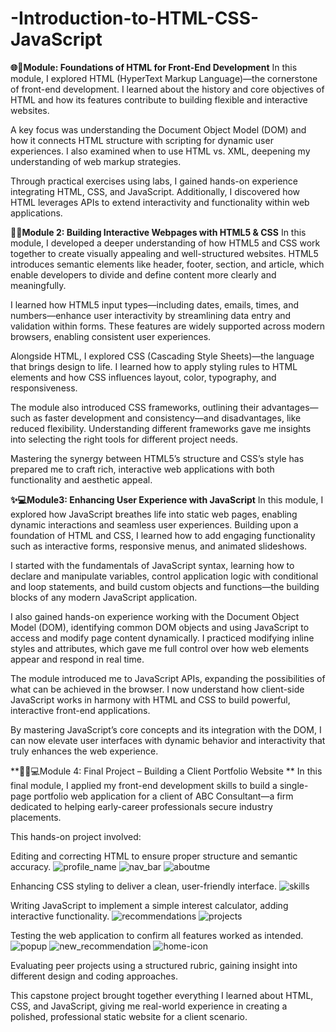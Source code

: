 # -Introduction-to-HTML-CSS-JavaScript
**🌐🧱Module: Foundations of HTML for Front-End Development**
In this module, I explored HTML (HyperText Markup Language)—the cornerstone of front-end development. I learned about the history and core objectives of HTML and how its features contribute to building flexible and interactive websites.

A key focus was understanding the Document Object Model (DOM) and how it connects HTML structure with scripting for dynamic user experiences. I also examined when to use HTML vs. XML, deepening my understanding of web markup strategies.

Through practical exercises using labs, I gained hands-on experience integrating HTML, CSS, and JavaScript. Additionally, I discovered how HTML leverages APIs to extend interactivity and functionality within web applications.

**🎨🧩Module 2: Building Interactive Webpages with HTML5 & CSS**
In this module, I developed a deeper understanding of how HTML5 and CSS work together to create visually appealing and well-structured websites. HTML5 introduces semantic elements like header, footer, section, and article, which enable developers to divide and define content more clearly and meaningfully.

I learned how HTML5 input types—including dates, emails, times, and numbers—enhance user interactivity by streamlining data entry and validation within forms. These features are widely supported across modern browsers, enabling consistent user experiences.

Alongside HTML, I explored CSS (Cascading Style Sheets)—the language that brings design to life. I learned how to apply styling rules to HTML elements and how CSS influences layout, color, typography, and responsiveness.

The module also introduced CSS frameworks, outlining their advantages—such as faster development and consistency—and disadvantages, like reduced flexibility. Understanding different frameworks gave me insights into selecting the right tools for different project needs.

Mastering the synergy between HTML5’s structure and CSS’s style has prepared me to craft rich, interactive web applications with both functionality and aesthetic appeal.

**✨💻Module3: Enhancing User Experience with JavaScript**
In this module, I explored how JavaScript breathes life into static web pages, enabling dynamic interactions and seamless user experiences. Building upon a foundation of HTML and CSS, I learned how to add engaging functionality such as interactive forms, responsive menus, and animated slideshows.

I started with the fundamentals of JavaScript syntax, learning how to declare and manipulate variables, control application logic with conditional and loop statements, and build custom objects and functions—the building blocks of any modern JavaScript application.

I also gained hands-on experience working with the Document Object Model (DOM), identifying common DOM objects and using JavaScript to access and modify page content dynamically. I practiced modifying inline styles and attributes, which gave me full control over how web elements appear and respond in real time.

The module introduced me to JavaScript APIs, expanding the possibilities of what can be achieved in the browser. I now understand how client-side JavaScript works in harmony with HTML and CSS to build powerful, interactive front-end applications.

By mastering JavaScript’s core concepts and its integration with the DOM, I can now elevate user interfaces with dynamic behavior and interactivity that truly enhances the web experience.

**🧑‍💼💻Module 4: Final Project – Building a Client Portfolio Website **
In this final module, I applied my front-end development skills to build a single-page portfolio web application for a client of ABC Consultant—a firm dedicated to helping early-career professionals secure industry placements.

This hands-on project involved:

Editing and correcting HTML to ensure proper structure and semantic accuracy.
![profile_name](https://github.com/user-attachments/assets/68f0742d-3aa4-4f51-abf5-890c2340eebf)
![nav_bar](https://github.com/user-attachments/assets/71b1ecfd-b307-44ca-979b-886e2f796a98)
![aboutme](https://github.com/user-attachments/assets/0417c51c-30ed-42d2-be6e-e9f08417c600)

Enhancing CSS styling to deliver a clean, user-friendly interface.
![skills](https://github.com/user-attachments/assets/154a0140-7d50-46ea-9d35-1d2ad302563f)

Writing JavaScript to implement a simple interest calculator, adding interactive functionality.
![recommendations](https://github.com/user-attachments/assets/1716fb35-b2d2-4317-a73d-21db09437a01)
![projects](https://github.com/user-attachments/assets/100e6962-9804-49bb-8028-6a19ef7123b5)


Testing the web application to confirm all features worked as intended.
![popup](https://github.com/user-attachments/assets/bbbab76b-cd27-4ff4-918b-588a442d18c0)
![new_recommendation](https://github.com/user-attachments/assets/95cd4b5d-b1ea-4d25-a319-20f2bd99bbda)
![home-icon](https://github.com/user-attachments/assets/d9f3f05e-0745-4f0c-9941-5eeb3f3e5e51)

Evaluating peer projects using a structured rubric, gaining insight into different design and coding approaches.

This capstone project brought together everything I learned about HTML, CSS, and JavaScript, giving me real-world experience in creating a polished, professional static website for a client scenario.

